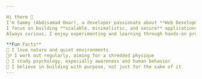 ```yaml
---

Hi there 👋
I’m Sammy (Abdisamad Omar), a developer passionate about **Web Development**, **AI**, and **Security**.
I focus on building **scalable, minimalistic, and secure** applications that combine clean design with efficient functionality for real-world impact.
Always curious, I enjoy experimenting and learning through hands-on projects.

**Fun Facts**
🌿 I love nature and quiet environments
🏋️‍♂️ I work out regularly, aiming for a shredded physique
🧠 I study psychology, especially awareness and human behavior
📌 I believe in building with purpose, not just for the sake of it
---
```

